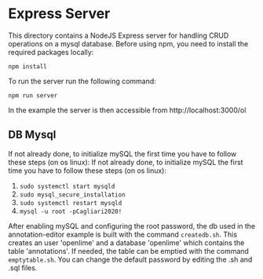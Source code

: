 # Express Server

This directory contains a NodeJS Express server for handling CRUD operations on a mysql database.
Before using npm, you need to install the required packages locally:
```
npm install
```

To run the server run the following command:
```
npm run server
```
In the example the server is then accessible from http://localhost:3000/ol

## DB Mysql
If not already done, to initialize mySQL the first time you have to follow these steps (on os linux):
If not already done, to initialize mySQL the first time you have to follow these steps (on os linux):
1. `sudo systemctl start mysqld`
2. `sudo mysql_secure_installation`
3. `sudo systemctl restart mysqld`
4. `mysql -u root -pCagliari2020!`

After enabling mySQL and configuring the root password, the db used in the annotation-editor example is built with the command `createdb.sh`.
This creates an user 'openlime' and a database 'openlime' which contains the table 'annotations'.
If needed, the table can be emptied with the command `emptytable.sh`.
You can change the default password by editing the .sh and .sql files.
